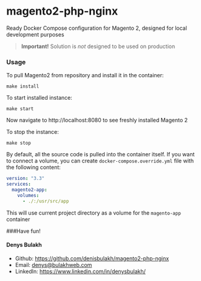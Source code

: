 # magento2-php-nginx

Ready Docker Compose configuration for Magento 2, designed for local development purposes

> **Important!** Solution is *not* designed to be used on production

### Usage



To pull Magento2 from repository and install it in the container:
```shell
make install
```

To start installed instance:
```shell
make start
```
Now navigate to http://localhost:8080 to see freshly installed Magento 2

To stop the instance:
```shell
make stop
```

By default, all the source code is pulled into the container itself. If you want to connect a volume, you can create `docker-compose.override.yml` file with the following content:

```yaml
version: "3.3"
services:
  magento2-app:
    volumes:
      - ./:/usr/src/app
```

This will use current project directory as a volume for the `magento-app` container

###Have fun!

#### Denys Bulakh
- Github: https://github.com/denisbulakh/magento2-php-nginx
- Email: [denys@bulakhweb.com](mailto:denys@bulakhweb.com)
- LinkedIn: https://www.linkedin.com/in/denysbulakh/
